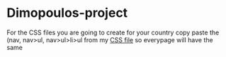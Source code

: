 # Dimopoulos-project
For the CSS files you are going to create for your country copy paste the (nav, nav>ul, nav>ul>li>ul 
from my <a href="homepage.css">CSS file</a>
so everypage will have the same
